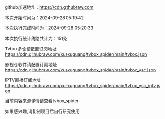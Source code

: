
    
github加速地址：https://cdn.githubraw.com
    
本次开始时间为：2024-09-28 05:19:42

本次执行完成时间为：2024-09-28 05:20:33

本次执行统计线路共计为：151条

Tvbox多仓请配置订阅地址 https://cdn.githubraw.com/xuexuguang/tvbox_spider/main/tvbox.json

影视仓软件请配置订阅地址 https://cdn.githubraw.com/xuexuguang/tvbox_spider/main/tvbox_ysc.json

IPTV直播订阅地址 https://cdn.githubraw.com/xuexuguang/tvbox_spider/main/tvbox_ysc_iptv.json

当前内容来源详情请查看tvbox_spider

如果感兴趣,请复制项目后自行研究使用
